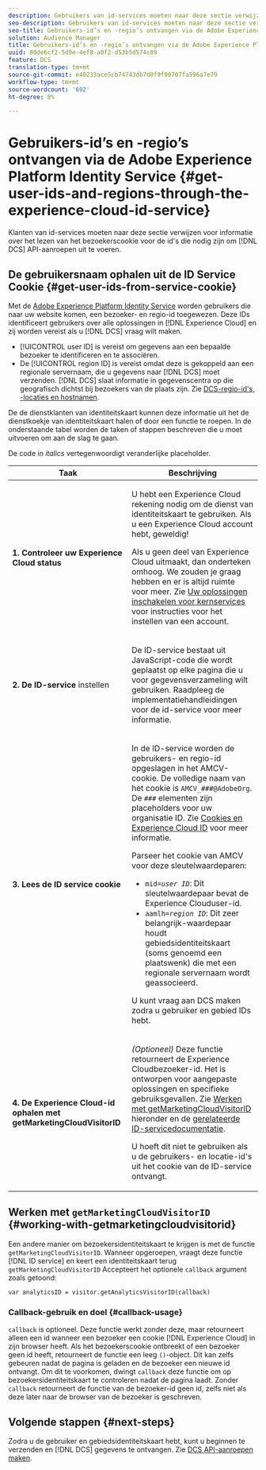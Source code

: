 ```yaml
---
description: Gebruikers van id-services moeten naar deze sectie verwijzen voor informatie over het lezen van het bezoekerscookie voor de id's die nodig zijn om DCS API-aanroepen te maken.
seo-description: Gebruikers van id-services moeten naar deze sectie verwijzen voor informatie over het lezen van het bezoekerscookie voor de id's die nodig zijn om DCS API-aanroepen te maken.
seo-title: Gebruikers-id’s en -regio’s ontvangen via de Adobe Experience Platform Identity Service
solution: Audience Manager
title: Gebruikers-id’s en -regio’s ontvangen via de Adobe Experience Platform Identity Service
uuid: 80de6cf2-5d9e-4ef8-a0f2-d53b5d574c89
feature: DCS
translation-type: tm+mt
source-git-commit: e40233ace5cb74743db7d0f9f90707fa596a7e79
workflow-type: tm+mt
source-wordcount: '692'
ht-degree: 8%

---
```



# Gebruikers-id’s en -regio’s ontvangen via de Adobe Experience Platform Identity Service {#get-user-ids-and-regions-through-the-experience-cloud-id-service}

Klanten van id-services moeten naar deze sectie verwijzen voor informatie over het lezen van het bezoekerscookie voor de id&#39;s die nodig zijn om [!DNL DCS] API-aanroepen uit te voeren.

## De gebruikersnaam ophalen uit de ID Service Cookie {#get-user-ids-from-service-cookie}

Met de [Adobe Experience Platform Identity Service](https://docs.adobe.com/content/help/nl-NL/id-service/using/home.html) worden gebruikers die naar uw website komen, een bezoeker- en regio-id toegewezen. Deze IDs identificeert gebruikers over alle oplossingen in [!DNL Experience Cloud] en zij worden vereist als u [!DNL DCS] vraag wilt maken.

* [!UICONTROL user ID] is vereist om gegevens aan een bepaalde bezoeker te identificeren en te associëren.
* De [!UICONTROL region ID] is vereist omdat deze is gekoppeld aan een regionale servernaam, die u gegevens naar [!DNL DCS] moet verzenden. [!DNL DCS] slaat informatie in gegevenscentra op die geografisch dichtst bij bezoekers van de plaats zijn. Zie [DCS-regio-id&#39;s, -locaties en hostnamen](../../../api/dcs-intro/dcs-api-reference/dcs-regions.md).

De de dienstklanten van identiteitskaart kunnen deze informatie uit het de dienstkoekje van identiteitskaart halen of door een functie te roepen. In de onderstaande tabel worden de taken of stappen beschreven die u moet uitvoeren om aan de slag te gaan.

De code in *italics* vertegenwoordigt veranderlijke placeholder.

<table id="table_660EBE1C24DD4FBE9DCE5191836C9135"> 
 <thead> 
  <tr> 
   <th colname="col1" class="entry"> Taak </th> 
   <th colname="col2" class="entry"> Beschrijving </th> 
  </tr> 
 </thead>
 <tbody> 
  <tr> 
   <td colname="col1"> <p> <b>1. Controleer uw <span class="keyword"> Experience Cloud</span> status</b> </p> </td> 
   <td colname="col2"> <p>U hebt een <span class="keyword"> Experience Cloud</span> rekening nodig om de dienst van identiteitskaart te gebruiken. Als u een <span class="keyword"> Experience Cloud</span> account hebt, geweldig! </p> <p> Als u geen deel van <span class="keyword"> Experience Cloud</span> uitmaakt, dan onderteken omhoog. We zouden je graag hebben en er is altijd ruimte voor meer. Zie <a href="https://docs.adobe.com/content/help/en/core-services/interface/about-core-services/core-services.html" format="https" scope="external"> Uw oplossingen inschakelen voor kernservices</a> voor instructies voor het instellen van een account. </p> </td> 
  </tr> 
  <tr> 
   <td colname="col1"> <p> <b>2. De <span class="keyword"> ID-service</span></b> instellen </p> </td> 
   <td colname="col2"> <p>De <span class="keyword"> ID-service</span> bestaat uit JavaScript-code die wordt geplaatst op elke pagina die u voor gegevensverzameling wilt gebruiken. Raadpleeg de implementatiehandleidingen</a> voor de id-service voor meer informatie.<a href="https://docs.adobe.com/content/help/en/id-service/using/implementation/implementation-guides.html" format="https" scope="external"> </a></p> </td> 
  </tr> 
  <tr> 
   <td colname="col1"> <p> <b>3. Lees de <span class="keyword"> ID service</span> cookie</b> </p> </td> 
   <td colname="col2"> <p>In de <span class="keyword"> ID-service</span> worden de gebruikers- en regio-id opgeslagen in het AMCV-cookie. De volledige naam van het cookie is <code>AMCV_<i>###</i>@AdobeOrg</code>. De <code><i>###</i></code> elementen zijn placeholders voor uw organisatie ID. Zie <a href="https://docs.adobe.com/content/help/nl-NL/id-service/using/intro/cookies.html" format="https" scope="external"> Cookies en Experience Cloud ID</a> voor meer informatie. </p> <p>Parseer het cookie van AMCV voor deze sleutelwaardeparen: </p> <p> 
     <ul id="ul_502ECFCDDD084D448B5EDC4E5C0909C1"> 
      <li id="li_662FFA36AC854E699D50A183B161D654"> <code>mid=<i>user ID</i></code>: Dit sleutelwaardepaar bevat de  <span class="keyword"> Experience </span> Clouduser-id. </li> 
      <li id="li_65422233187B4217B50DC52DBD58F404"> <code>aamlh=<i>region ID</i></code>: Dit zeer belangrijk-waardepaar houdt gebiedsidentiteitskaart (soms genoemd een  <span class="term"> plaatswenk</span>) die met een regionale servernaam wordt geassocieerd. </li> 
     </ul> </p> <p>U kunt vraag aan <span class="wintitle"> DCS</span> maken zodra u gebruiker en gebied IDs hebt. </p> </td> 
  </tr> 
  <tr> 
   <td colname="col1"> <p> <b>4. De <span class="keyword"> Experience Cloud-id</span> ophalen met getMarketingCloudVisitorID</b> </p> </td> 
   <td colname="col2"> <p><i>(Optioneel)</i> Deze functie retourneert de  <span class="keyword"> Experience </span> Cloudbezoeker-id. Het is ontworpen voor aangepaste oplossingen en specifieke gebruiksgevallen. Zie <a href="../../../api/dcs-intro/dcs-s2s/dcs-mcid-ids.md#working-with-getmarketingcloudvisitorid"> Werken met getMarketingCloudVisitorID</a> hieronder en de <a href="https://docs.adobe.com/content/help/en/id-service/using/id-service-api/methods/getmcvid.html" format="https" scope="external"> gerelateerde ID-servicedocumentatie</a>. </p> <p>U hoeft dit niet te gebruiken als u de gebruikers- en locatie-id's uit het cookie van de ID-service ontvangt. </p> </td> 
  </tr> 
 </tbody> 
</table>

## Werken met `getMarketingCloudVisitorID` {#working-with-getmarketingcloudvisitorid}

Een andere manier om bezoekersidentiteitskaart te krijgen is met de functie `getMarketingCloudVisitorID`. Wanneer opgeroepen, vraagt deze functie [!DNL ID service] en keert een identiteitskaart terug `getMarketingCloudVisitorID` Accepteert het optionele  `callback` argument zoals getoond:

`var analyticsID = visitor.getAnalyticsVisitorID(callback)`

### Callback-gebruik en doel {#callback-usage}

`callback` is optioneel. Deze functie werkt zonder deze, maar retourneert alleen een id wanneer een bezoeker een cookie [!DNL Experience Cloud] in zijn browser heeft. Als het bezoekerscookie ontbreekt of een bezoeker geen id heeft, retourneert de functie een leeg `()`-object. Dit kan zelfs gebeuren nadat de pagina is geladen en de bezoeker een nieuwe id ontvangt. Om dit te voorkomen, dwingt `callback` deze functie om op bezoekersidentiteitskaart te controleren nadat de pagina laadt. Zonder `callback` retourneert de functie van de bezoeker-id geen id, zelfs niet als deze later naar de browser van de bezoeker is geschreven.

## Volgende stappen {#next-steps}

Zodra u de gebruiker en gebiedsidentiteitskaart hebt, kunt u beginnen te verzenden en [!DNL DCS] gegevens te ontvangen. Zie [DCS API-aanroepen maken](../../../api/dcs-intro/dcs-s2s/dcs-s2s-calls.md).